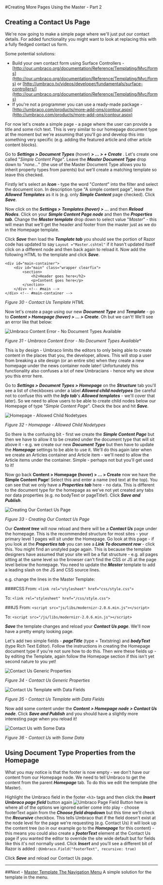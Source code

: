 #Creating More Pages Using the Master - Part 2

## Creating a Contact Us Page 


We're now going to make a simple page where we'll just put our contact details. For added functionality you might want to look at replacing this with a fully fledged contact us form.


Some potential solutions:

* Build your own contact form using Surface Controllers - [http://our.umbraco.org/documentation/Reference/Templating/Mvc/forms](http://our.umbraco.org/documentation/Reference/Templating/Mvc/forms) or [http://umbraco.tv/videos/developer/fundamentals/surface-controllers/](http://our.umbraco.org/documentation/Reference/Templating/Mvc/forms)
* If you're not a programmer you can use a ready-made package - [http://umbraco.com/products/more-add-ons/contour.aspx](http://umbraco.com/products/more-add-ons/contour.aspx)


For now let's create a simple page - a page where the user can provide a title and some rich text. This is very similar to our homepage document type at the moment but we're assuming that you'll go and develop this into something very specific (e.g. adding the featured article and other article content blocks). 


Go to **_Settings > Document Types_** (hover) **_> ... > + Create_** .  Let's create one called "_Simple Content Page_". Leave the **_Master Document Type_** drop down to "_none..._" (the use of the Master Document Type allows you to inherit property types from parents) but we'll create a matching template so leave this checked. 


Firstly let's select an **_Icon_** - type the word "_Content_" into the filter and select the document icon. In description type "A simple content page", leave the **_Allowed Templates_** as it is (e.g. only **_Simple Content_** page checked).  Click **_Save_**.


Now click on the **_Settings > Templates (hover) > ..._** and then **_Reload Nodes_**.  Click on your **_Simple Content Page node_** and then the **_Properties tab_**. Change the **_Master template_** drop down to select value "_Master_" - this will mean that we'll get the header and footer from the master just as we do in the Homepage template.  


Click **_Save_** then load the **_Template tab_** you should see the portion of Razor code has updated to say `Layout ="Master.cshtml"` if it hasn't updated itself click on a different node and then back again to reload it. Now add the following HTML to the template and click **_Save_**. 

	<div id="main-container">
		<div id="main" class="wrapper clearfix">
			<section>
				<h2>Header goes here</h2>
				<p>Content goes here</p>
			</section>	
		</div> <!-- #main -->
	</div> <!-- #main-container -->

*Figure 30 - Contact Us Template HTML*

Now let's create a page using our new **_Document Type_** and **_Template_** - go to **_Content > Homepage (hover) > ... > Create_**.  Oh but we can't!  We'll see an error like that below:


![Umbraco Content Error - No Document Types Available](images/figure-31-simple-content-page-cant-create.png?raw=true)


*Figure 31 - Umbraco Content Error - No Document Types Available**


This is by design - Umbraco limits the editors to only being able to create content in the places that you, the developer, allows. This will stop a user from breaking a site design (or an entire site) when they create a new homepage under the news container node later! Unfortunately this functionality also confuses a lot of new Umbracians - hence why we show you this error here.  

Go to **_Settings > Document Types > Homepage_** on the **_Structure_**  tab you'll see a list of checkboxes under a label **_Allowed child nodetypes_** (be careful not to confuse this with the **_Info tab_**'s **_Allowed templates_** - we'll cover that later).  So we need to allow users to be able to create child nodes below our Homepage of type "_Simple Content Page_". Check the box and hit **_Save_**. 


![Homepage - Allowed Child Nodetypes](images/figure-32-homepage-allowed-child.png?raw=true)


*Figure 32 - Homepage - Allowed Child Nodetypes*


So there is the confusing bit - first we create the **_Simple Content Page_** but then we have to allow it to be created under the document type that will sit above it - e.g. we create our new **_Document Type_** but then have to update the **_Homepage_** settings to be able to use it. We'll do this again later when we create an Articles container and Article item - we'll need to allow the Article items under the container. Simple - perhaps not but you'll get used to it!


Now go back **Content > Homepage (hover) > ... > Create** now we have the **Simple Content Page**! Select this and enter a name (red text at the top). You can see that we only have a **_Properties tab_** here - no data. This is different to the document type for the homepage as we've not yet created any tabs nor data properties (e.g. no bodyText or pageTitle!).  Click **_Save and Publish_**. 


![Creating Our Contact Us Page](images/figure-33-contact-us.png?raw=true)


*Figure 33 - Creating Our Contact Us Page*


Our **_Content tree_** will now reload and there will be a **_Contact Us_** page under the homepage.  This is the recommended structure for most sites - your primary level 1 pages will sit under the Homepage. Go look at this page - if you look at the **_Properties tab_** you can see a **_Link To document row_** - click this. You might find an unstyled page again. This is because the template designers have assumed that your site will be a flat structure - e.g. all pages sitting at the same level so the browser can't find the CSS or JS at the page level below the homepage. You need to update the **_Master_** template to add a leading slash on the JS and CSS source lines. 

e.g.  change the lines in the Master Template:

####CSS
From: `<link rel="stylesheet" href="css/style.css">`


To: `<link rel="stylesheet" href="/css/style.css">`

###JS
From: `<script src="js/libs/modernizr-2.0.6.min.js"></script>`


To: `<script src="/js/libs/modernizr-2.0.6.min.js"></script>`


**_Save_** the template changes and reload your **_Contact Us page_**. We'll now have a pretty empty looking page. 


Let's add two simple fields - **_pageTitle_** (type = Textstring) and **_bodyText_** (type Rich Text Editor).  Follow the instructions in creating the Homepage document type if you're not sure how to do this. Then wire these fields up - by editing the Template, again follow the Homepage section if this isn't yet second nature to you yet! 


![Contact Us Generic Properties](images/figure-34-contact-us-generic-properties.png?raw=true)


*Figure 34 - Contact Us Generic Properties*


![Contact Us Template with Data Fields](images/figure-35-contact-us-template-with-data-fields.png?raw=true)


*Figure 35 - Contact Us Template with Data Fields*


Now add some content under the **_Content > Homepage node > Contact Us node_**. Click **_Save and Publish_** and you should have a slightly more interesting page when you reload it! 


![Contact Us with Some Data](images/figure-36-contact-us-with-some-data.png?raw=true)


*Figure 36 - Contact Us with Some Data*


## Using Document Type Properties from the Homepage


What you may notice is that the footer is now empty - we don't have our content from our Homepage node. We need to tell Umbraco to get the content from the parent **_Homepage_** tab. To do this we edit the template (the Master). 


Highlight the Umbraco field in the footer `<h3>` tags and then click the **_Insert Umbraco page field_** button again ![Umbraco Page Field Button](images/umbraco-page-field.png?raw=true)  here is where all of the options we ignored earlier come into play - choose footerText again from the **_Choose field dropdown_** but this time we'll check the **_Recursive_** checkbox. This tells Umbraco that if the field doesn't exist at the node level for the page we're requesting (e.g. Contact Us) it will look up the content tree (so in our example go to the **_Homepage_** for this content) - this means you could also create a **_footerText_** element at the Contact Us page if you wanted the editor to override the site wide default but for fields like this it's not normally used.  Click **_Insert_** and you'll see a different bit of Razor is added : `@Umbraco.Field("footerText", recursive: true)` 


Click **_Save_** and reload our Contact Us page. 


---
##Next - [Master Template The Navigation Menu](Master-Template-The-Navigation-Menu.md)
A simple solution for the template in the menu. 
